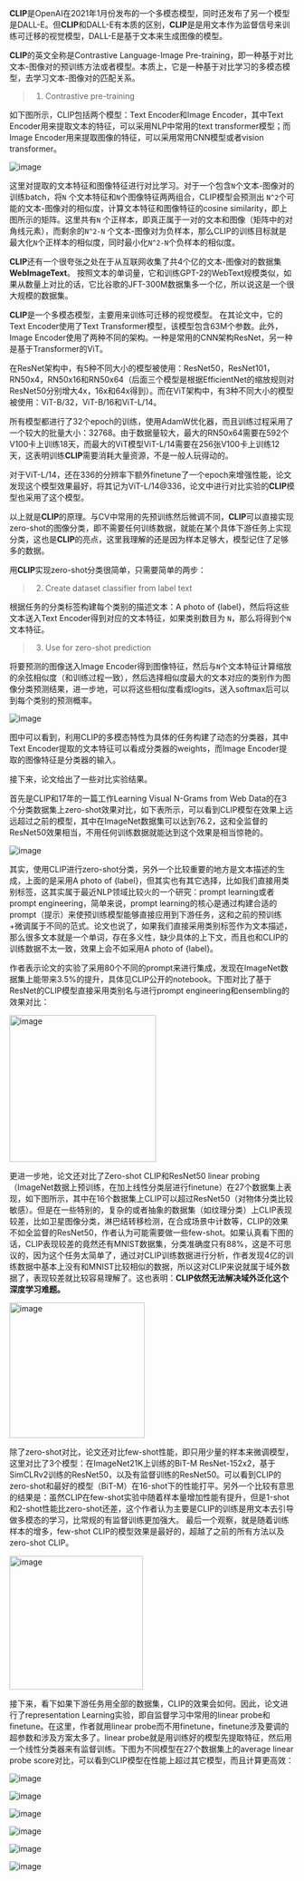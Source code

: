**CLIP**是OpenAI在2021年1月份发布的一个多模态模型，同时还发布了另一个模型是DALL-E。但**CLIP**和DALL-E有本质的区别，**CLIP**是是用文本作为监督信号来训练可迁移的视觉模型，DALL-E是基于文本来生成图像的模型。

**CLIP**的英文全称是Contrastive Language-Image Pre-training，即一种基于对比文本-图像对的预训练方法或者模型。本质上，它是一种基于对比学习的多模态模型，去学习文本-图像对的匹配关系。
> 1. Contrastive pre-training

如下图所示，CLIP包括两个模型：Text Encoder和Image Encoder，其中Text Encoder用来提取文本的特征，可以采用NLP中常用的text transformer模型；而Image Encoder用来提取图像的特征，可以采用常用CNN模型或者vision transformer。

 ![image](https://github.com/zw510644628/zw510644628.github.io/assets/50043212/de3e280e-f72f-42f8-ac0b-fb8099fb1be9)

这里对提取的文本特征和图像特征进行对比学习。对于一个包含```N```个文本-图像对的训练batch，将```N```
个文本特征和```N```个图像特征两两组合，CLIP模型会预测出
```N^2```个可能的文本-图像对的相似度，计算文本特征和图像特征的cosine similarity，即上图所示的矩阵。这里共有```N```
个正样本，即真正属于一对的文本和图像（矩阵中的对角线元素），而剩余的```N^2-N```
个文本-图像对为负样本，那么CLIP的训练目标就是最大化```N```个正样本的相似度，同时最小化```N^2-N```个负样本的相似度。

**CLIP**还有一个很夸张之处在于从互联网收集了共4个亿的文本-图像对的数据集**WebImageText**。
按照文本的单词量，它和训练GPT-2的WebText规模类似，如果从数量上对比的话，它比谷歌的JFT-300M数据集多一个亿，所以说这是一个很大规模的数据集。

**CLIP**是一个多模态模型，主要用来训练可迁移的视觉模型。
在其论文中，它的Text Encoder使用了Text Transformer模型，该模型包含63M个参数。此外，Image Encoder使用了两种不同的架构。一种是常用的CNN架构ResNet，另一种是基于Transformer的ViT。

在ResNet架构中，有5种不同大小的模型被使用：ResNet50，ResNet101，RN50x4，RN50x16和RN50x64（后面三个模型是根据EfficientNet的缩放规则对ResNet50分别增大4x，16x和64x得到）。而在ViT架构中，有3种不同大小的模型被使用：ViT-B/32，ViT-B/16和ViT-L/14。

所有模型都进行了32个epoch的训练，使用AdamW优化器，而且训练过程采用了一个较大的批量大小：32768。由于数据量较大，最大的RN50x64需要在592个V100卡上训练18天，而最大的ViT模型ViT-L/14需要在256张V100卡上训练12天，这表明训练**CLIP**需要消耗大量资源，不是一般人玩得动的。

对于ViT-L/14，还在336的分辨率下额外finetune了一个epoch来增强性能，论文发现这个模型效果最好，将其记为ViT-L/14@336，论文中进行对比实验的**CLIP**模型也采用了这个模型。

以上就是**CLIP**的原理。与CV中常用的先预训练然后微调不同，**CLIP**可以直接实现zero-shot的图像分类，即不需要任何训练数据，就能在某个具体下游任务上实现分类，这也是**CLIP**的亮点，这里我理解的还是因为样本足够大，模型记住了足够多的数据。

用**CLIP**实现zero-shot分类很简单，只需要简单的两步：

> 2. Create dataset classifier from label text

根据任务的分类标签构建每个类别的描述文本：A photo of {label}，然后将这些文本送入Text Encoder得到对应的文本特征，如果类别数目为
```N```，那么将得到个```N```文本特征。

> 3. Use for zero-shot prediction

将要预测的图像送入Image Encoder得到图像特征，然后与```N```个文本特征计算缩放的余弦相似度（和训练过程一致），然后选择相似度最大的文本对应的类别作为图像分类预测结果，进一步地，可以将这些相似度看成logits，送入softmax后可以到每个类别的预测概率。

 ![image](https://github.com/zw510644628/zw510644628.github.io/assets/50043212/5fac6d7e-be70-4a90-9417-8ca061074168)

图中可以看到，利用CLIP的多模态特性为具体的任务构建了动态的分类器，其中Text Encoder提取的文本特征可以看成分类器的weights，而Image Encoder提取的图像特征是分类器的输入。

接下来，论文给出了一些对比实验结果。

首先是CLIP和17年的一篇工作Learning Visual N-Grams from Web Data的在3个分类数据集上zero-shot效果对比，如下表所示，可以看到CLIP模型在效果上远远超过之前的模型，其中在ImageNet数据集可以达到76.2，这和全监督的ResNet50效果相当，不用任何训练数据就能达到这个效果是相当惊艳的。

 ![image](https://github.com/zw510644628/zw510644628.github.io/assets/50043212/02984edb-3e2f-44b7-926c-fafd9ac56d70)

其实，使用CLIP进行zero-shot分类，另外一个比较重要的地方是文本描述的生成，上面的是采用A photo of {label}，但其实也有其它选择，比如我们直接用类别标签，这其实属于最近NLP领域比较火的一个研究：prompt learning或者prompt engineering，简单来说，prompt learning的核心是通过构建合适的prompt（提示）来使预训练模型能够直接应用到下游任务，这和之前的预训练+微调属于不同的范式。论文也说了，如果我们直接采用类别标签作为文本描述，那么很多文本就是一个单词，存在多义性，缺少具体的上下文，而且也和CLIP的训练数据不太一致，效果上会不如采用A photo of {label}。

作者表示论文的实验了采用80个不同的prompt来进行集成，发现在ImageNet数据集上能带来3.5%的提升，具体见CLIP公开的notebook。下图对比了基于ResNet的CLIP模型直接采用类别名与进行prompt engineering和ensembling的效果对比：

<img width="259" alt="image" src="https://github.com/zw510644628/zw510644628.github.io/assets/50043212/eb184d1c-c358-49a1-9639-efcc19e9f5da">

更进一步地，论文还对比了Zero-shot CLIP和ResNet50 linear probing（ImageNet数据上预训练，在加上线性分类层进行finetune）在27个数据集上表现，如下图所示，其中在16个数据集上CLIP可以超过ResNet50（对物体分类比较敏感）。但是在一些特别的，复杂的或者抽象的数据集（如纹理分类）上CLIP表现较差，比如卫星图像分类，淋巴结转移检测，在合成场景中计数等，CLIP的效果不如全监督的ResNet50，作者认为可能需要做一些few-shot。如果认真看下图的话，CLIP表现较差的竟然还有MNIST数据集，分类准确度只有88%，这是不可思议的，因为这个任务太简单了，通过对CLIP训练数据进行分析，作者发现4亿的训练数据中基本上没有和MNIST比较相似的数据，所以这对CLIP来说就属于域外数据了，表现较差就比较容易理解了。这也表明：**CLIP依然无法解决域外泛化这个深度学习难题。**

<img width="239" alt="image" src="https://github.com/zw510644628/zw510644628.github.io/assets/50043212/c1772a86-8a17-4c9a-b216-4c08b07e9fe5">

除了zero-shot对比，论文还对比few-shot性能，即只用少量的样本来微调模型，这里对比了3个模型：在ImageNet21K上训练的BiT-M ResNet-152x2，基于SimCLRv2训练的ResNet50，以及有监督训练的ResNet50。可以看到CLIP的zero-shot和最好的模型（BiT-M）在16-shot下的性能打平。另外一个比较有意思的结果是：虽然CLIP在few-shot实验中随着样本量增加性能有提升，但是1-shot和2-shot性能比zero-shot还差，这个作者认为主要是CLIP的训练是用文本去引导做多模态的学习，比常规的有监督训练更加强大。
最后一个观察，就是随着训练样本的增多，few-shot CLIP的模型效果是最好的，超越了之前的所有方法以及zero-shot CLIP。

<img width="236" alt="image" src="https://github.com/zw510644628/zw510644628.github.io/assets/50043212/7dd47b79-9a9f-4403-9098-e7f0edc60d07">

接下来，看下如果下游任务用全部的数据集，CLIP的效果会如何。因此，论文进行了representation Learning实验，即自监督学习中常用的linear probe和finetune。在这里，作者就用linear probe而不用finetune，finetune涉及要调的超参数和涉及方案太多了。linear probe就是用训练好的模型先提取特征，然后用一个线性分类器来有监督训练。下图为不同模型在27个数据集上的average linear probe score对比，可以看到CLIP模型在性能上超过其它模型，而且计算更高效：

![image](https://github.com/zw510644628/zw510644628.github.io/assets/50043212/6b607821-237f-4faa-b8af-fc6a1937464a)

![image](https://github.com/zw510644628/zw510644628.github.io/assets/50043212/32aa6d25-888c-4b73-b8ec-429b4ee8c731)

![image](https://github.com/zw510644628/zw510644628.github.io/assets/50043212/3e2d2919-f7b3-416c-b5bf-0ed963288229)

![image](https://github.com/zw510644628/zw510644628.github.io/assets/50043212/7fe8bd8f-f8a8-4511-bda8-ca0f4d179b09)

![image](https://github.com/zw510644628/zw510644628.github.io/assets/50043212/c3b25b4d-bb21-4c0a-a335-43fbb1b30930)

![image](https://github.com/zw510644628/zw510644628.github.io/assets/50043212/e54f2ea1-15a7-4239-a8f8-27ca3c028207)







